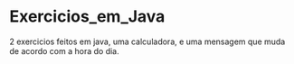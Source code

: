 # Exercicios_em_Java
2 exercicios feitos em java, uma calculadora, e uma mensagem que muda de acordo com a hora do dia.
